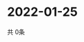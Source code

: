 # 2022-01-25
  共 0条

  <!-- BEGIN -->
  <!-- 最后更新时间Tue Jan 25 2022 08:07:14 GMT+0000 (Coordinated Universal Time) -->
  
  <!-- END -->
  
  